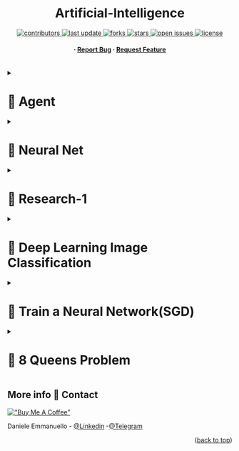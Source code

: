 
<a name="readme-top"></a>
<div align="center">

  

  <h1>Artificial-Intelligence </h1>
  
 

<!-- Badges -->
<p>
  <a href="https://github.com/EmmanuelloDaniele/3D-Porfolio/graphs/contributors">
    <img src="https://img.shields.io/github/contributors/EmmanuelloDaniele/Artificial-Intelligence" alt="contributors" />
  </a>
  <a href="">
    <img src="https://img.shields.io/github/last-commit/EmmanuelloDaniele/Artificial-Intelligence" alt="last update" />
  </a>
  <a href="https://github.com/EmmanuelloDaniele/3D-Porfolio/network/members">
    <img src="https://img.shields.io/github/forks/EmmanuelloDaniele/3Artificial-Intelligence" alt="forks" />
  </a>
  <a href="https://github.com/EmmanuelloDaniele/3D-Porfolio/stargazers">
    <img src="https://img.shields.io/github/stars/EmmanuelloDaniele/Artificial-Intelligence" alt="stars" />
  </a>
  <a href="https://github.com/EmmanuelloDaniele/3D-Porfolio/issues/">
    <img src="https://img.shields.io/github/issues/EmmanuelloDaniele/Artificial-Intelligence" alt="open issues" />
  </a>
  <a href="https://github.com/EmmanuelloDaniele/3D-Porfolio/blob/master/LICENSE">
    <img src="https://img.shields.io/github/license/EmmanuelloDaniele/Threejs_3D_Portfolio.svg" alt="license" />
  </a>
</p>
   
 <h4>
  <span> · </span>
    <a href="https://github.com/EmmanuelloDaniele/Artificial-Intelligence/issues/">Report Bug</a>
  <span> · </span>
    <a href="https://github.com/EmmanuelloDaniele/Artificial-Intelligence/issues/">Request Feature</a>
  </h4>
</div>

<br />

<!-- Agenti -->
<details>

<summary>

# :notebook_with_decorative_cover: Agent


</summary>
<!-- Robot -->
<div align="center"><h1>Robot</h1></div>
<p>In the context of artificial intelligence and robotics, an <strong>agent</strong> is an entity capable of perceiving its environment, making decisions, and taking actions to achieve certain goals. Agents can range from simple programs to complex robotic systems.</p>

<!-- Environment Class -->
<h2>Environment Class:</h2>
<p>The <code>Environment</code> class in this code represents a grid-based environment. It consists of an 11x14 grid with a 1-cell thick border. The grid contains obstacles, represented by cells with a value of 1, and open passages with a value of 0. Additionally, a robot is placed in the environment.</p>

<p>The key functionalities of the <code>Environment</code> class include:</p>
<ul>
  <li><strong>Initialization:</strong> Setting up the grid with borders, obstacles, passages, and placing the robot.</li>
  <li><strong>Perception:</strong> The <code>perceive</code> method returns the values in the 3x3 grid around the robot, excluding the center cell. This mimics the robot's ability to sense its immediate surroundings.</li>
  <li><strong>Movement:</strong> The <code>move</code> method allows the robot to move in different directions (Up, Down, Left, Right) based on the given action, provided the destination cell is not obstructed.</li>
</ul>

<!-- Robot Class -->
<h2>Robot Class:</h2>
<p>The <code>Robot</code> class represents an agent that operates within the defined environment. It interacts with the environment through perception and action.</p>

<p>The main components of the <code>Robot</code> class include:</p>
<ul>
  <li><strong>Initialization:</strong> Associating the robot with a specific environment.</li>
  <li><strong>Action Function:</strong> The <code>action</code> method defines the robot's behavior. It first checks its perception of the environment. If there are no obstacles nearby (sum of perception is 0), it moves upward. The perception is then rearranged to focus on specific directions, and the robot decides its next move based on the presence of obstacles in those directions.</li>
</ul>

<!-- Overall Scenario -->
<h2>Overall Scenario:</h2>
<p>This code simulates a simple scenario where a robot agent navigates through a gridded environment. The environment includes obstacles, and the robot's task is to move toward unobstructed paths while avoiding obstacles. The state of the environment is visually represented to show the current position of the robot and the layout of obstacles.</p>

<p>In summary, this code represents a basic example of an agent (robot) operating in an environment, perceiving its surroundings, and taking actions accordingly. The scenario demonstrates a simple navigation task within a grid-based world.</p>


<!-- Vacum -->
<h2>Vacuum</h2>
<p>The provided Python code represents different agents operating in a vacuum world environment. Each agent has a specific function and behavior for cleaning dirty locations within the environment.</p>


<div align="center"><h1>Vacuum Class:</h1></div>
<p>The <code>Vacuum</code> class serves as the base class for different types of vacuum agents. It contains methods for perceiving the environment, getting the current location, moving, and cleaning. The specific vacuum agents extend this class and implement their unique functionalities.</p>


<h2>Environment Class:</h2>
<p>The <code>Environment</code> class defines the vacuum world environment. It keeps track of the cleanliness status of locations ('A' and 'B'). The <code>perceive</code> method allows agents to gather information about the cleanliness of their current location, and the <code>clean</code> method updates the cleanliness status.</p>


<h2>TableVacuum Class:</h2>
<p>The <code>TableVacuum</code> class is a type of vacuum agent that follows a specific set of rules for moving and cleaning. It checks the cleanliness status of its current location and acts accordingly, moving between locations 'A' and 'B'.</p>

<!-- ReflexVacuum Class -->
<h2>ReflexVacuum Class:</h2>
<p>The <code>ReflexVacuum</code> class is another type of vacuum agent with a reflexive behavior. It cleans if the current location is dirty and moves to the right or left based on the current location.</p>

<!-- BlindVacuum Class -->
<h2>BlindVacuum Class:</h2>
<p>The <code>BlindVacuum</code> class is a vacuum agent with limited perception. It does not know its current location but still cleans if the location is dirty. It moves randomly between right and left.</p>

<!-- ModelVacuum Class -->
<h2>ModelVacuum Class:</h2>
<p>The <code>ModelVacuum</code> class maintains a model of the cleanliness status of both locations. It cleans if the current location is dirty and updates its model. The process continues until both locations are clean.</p>

<!-- Overall Scenario -->
<h2>Overall Scenario:</h2>
<p>This code simulates a vacuum world environment with various types of vacuum agents. Each agent has a unique approach to cleaning dirty locations. The scenario demonstrates different agent architectures, including rule-based reflex agents, random agents, and agents with internal models.</p>

<p>In summary, this code provides a basic implementation of vacuum agents operating in a simple environment, showcasing different agent designs and behaviors for cleaning tasks.</p>


</details>

<!-- Neural Net -->
<details>

<summary>

# :notebook_with_decorative_cover: Neural Net


</summary>

<p>
<p>▶Traning a neural network means fidingi the weights' values that minimize an error function on the traning set.</p>
<p>▶To the optima weights, it is necesssary to use an optimization algorithm</p>
<p>▶The simplest optimization alghorithm is GRADIENT DESCENT</p>
<p>▶Gradient descent is an interative algorithm that can be applied to any diffentiable function</p>

<p>Neural networks are mathematical models inspired by the nervous system</p>
<p>A neural network is composed of a set of artificial neurons.
A neuron is a mathematical model inspirated by the biological neuron A neuron consists of: a set of input connections an aggregation function and an activaction function</p>

<p>▶ The neuron receives a set of inputs x = (x1, x2, . . . , xn, 1).</p>
<p>▶ Each input xi is multiplied by a weight Wi.</p>
<p>▶ The weights W are the parameters of the neural network.</p>
<p>▶ The weights W are initialized randomly.</p>
<p>▶ The weights W are updated during training.</p>

<p>
PyTorch is a very effective deep learning framework for the construction and traning of neural nerworks. It is based on Tensor, which is a multidimensional array(often involves operation on multidimensional data, and the use of tensor simplifies data management). It is efficient for tensor operations and provides numerous optimization algorithms.
</p>

<p> We weill primarilyy use the following components:
</p>
<p>torch.tensor: multidimensional arrays </br>
torch.nn: modules for defining neural networks. </br>
activation functions</br>
layars</br>
loss</br>
torch.optim: modules for optimatization</br></p>

<h2>Try to implement a Neural Net Toy with PyTorch</h2>

```python
import torch
import torch.nn as nn

class ToyNet(nn.Module):
  def __init__(self):
    super(ToyNet, self) .__init__()
    self.fc1 = nn.Linear(2, 1)

  def forward(self, x):
    x = self.fc1(x)
    return x
```

<p> nn.Moduls is base class for all modules in PyTorch NeuralNet</p>

<h2>To Access The Parameters</h2>

```python
>>> net = ToyNet()
>>> print(net)
ToyNet (
  (fc1): Linear(in_features=2, out_features=1, bias=True)
)
>>> for name , param in net.named_parameters():
...   print(name, param)
fc1.weight Paramet contaning:
tensor([[-0.6990, 0.4320]], requires_grad=True)
fc1.bias Parameter contaning:
tensor([-0.0255], requires_grad=True)
```

<p>It is pobbible to modify the parameters of the neural network by directly accessing the tensor</p>
<p>In practice, this is often inconvenient, and prameters are not typically modified manually.</p>

```python
>>> print ( net . fc1 . weight )
tensor ([[ -0.6990 , 0.4320]] , requires_grad = True )
>>> net . fc1 . weight . data = torch . nn . Parameter ( torch . tensor ([[1.0 ,
0.0]]) )
>>> print ( net . fc1 . weight )
tensor ([[1.0 , 0.0]] , requires_grad = True )
```


<h2>Load dates and View</h2>

```python
  def load_data(fie):
    data = np.loadtxt(file)
    x = data [:, : -1]
    y = data [:, -1]
    return torch.tensor(x, dtype=torch.float32),\
            torch.tensor(y, dtype=torch.floar32)
```

```python
import matplotlib.pyplot as plt
def plot(x,y, net):
    plt.scatter(x[:, 0], x[: , 1], c=y)
    w = net.fc1.weight.data
    b = net.fc1.bias.data</code>

    x1 = np.linspace(min(x[:, 0]), max(x[:, 0]), 100)
    # w_0*x + w_1*y +b = 0
    x2 = -(w[0, 0]*x1 +b[0]/w[0, 1])
    plt.plot(x1, x2)
    plt.ylim(min(x[:,1])-1,max(x[:,1])+1)
    plt.show()
  ```

<p>
Correct current error</br>
<detalis>
POSITIVE W^T(x) < 0
WT
t+1x = (Wt + xt)T xt
= WT
t xt + xT
t xt
= WT
t xt + ||xt||2</br>
NEGATIVE 
WT x > 0
WT
t+1x = (Wt − xt)T xt
= WT
t xt − xT
t xt
= WT
t xt − ||xt||2
</detalis>
</p>

```python 
W1 ← 0
t ← 1
while non convergente do
δ ← y−sign(WTt xt)/2
 Wt+1 ← Wt + δxt
 t ← t + 1
 end while
```
<p>
Interpretazione geometrica: rotate the decision hyperplane until the points are correctly classified. IF the data is linearly separable THEN the algorithm converges in a finite number of steps. Otherwise, the algorithm will not converge.
</p>

<h2>Traning: Evaluate the erroe on a sample and update the weights.
</h2>

```python
class ToyNet(nn.Module):
  def __init__(self):
    super(ToyNet, self) .__init__()
    self.fc1 = nn.Linear(2, 1)

  def forward(self, x):
    x = self.fc1(x)
    return x
  
  def train_sample_percepition(self, x,y):
    y_hat = torch.sign(self.forward(x))
    delta = (y - y_hat)/2
    self.fc1.weight.data + = delta*x
    self.fc1.bias.data += delta
```

<h2>Traning Loop
</h2>

```python
net = ToyNet.ToyNer()
x , y = load_data(DATA)

while True:
  #shuffle x and y
  indices = torch.rendperm(len(x))
  x = x[indices]
  y = y[indices]

  for i in range(len(x)):
    net.train_sample_perceptron(x[i], y[i])

  plot(x, y, net)

  y_hat = torch.sign(net.forward(x))
  if torch.all(y_hat.flatten() == y):
      break
print("w:", net.fc1.weight.data)
print("b:", net.fc1.bias.data)
```
<h1>Gradient Descent</h1>
<p>When we examine the learning process of a neural network, we enter the realm of optimization. Efforts are directed towards minimizing a specific error function calculated on the training set. This is the core of neural network training.</br>

Error functions are crucial in this context, and there are several, each suitable for specific types of problems. For classification problems, as in the case of cross-entropy, the goal is to reduce the discrepancy between the network's predictions and the actual labels. The formula, with the summation over all classes, reflects this process of penalizing incorrect predictions.</br>

In regression situations, where numerical values are predicted instead of classes, we often turn to mean squared error. Here, the focus is on minimizing the difference between the network's prediction and the actual value, squared.</br>

It is essential to note that during training, we usually use only a subset of the available data, the training set. This approach allows us to train the network on a representative sample without considering the entire dataset, making the process more efficient.</p>

<h2>SGD Alghorith</h2>
<p>
1Weights W are initialized randomly.</br>
2For each element x in the training set:</br>
2.2 Calculate the network output ˆy = g(WT x).</br>
2.3 Calculate the error through the chosen loss function.</br>
2.4 Calculate the gradient of the loss with respect to the weights ∂L ∂Wi .</br>
2.5 Update the weights in the direction opposite to the gradient.</br>

Repeat the process until the error is sufficiently low or the number of epochs is sufficiently high.</br>
</p>

<h2>Gradient Calculation</h2>
<p>We use Mean Squared Error (MSE) ad the loss fuction.</p>
<p>
Optimization occurs through gradiet descent.
</p>
<p>We differentiate the loss with respect to the output ∂L</p>
<p>Weight Update reule:Wi = Wi − α × (ˆy − y) × xi </p>

```python
class ToyNet(nn.module):
  ...
  def manual_sgd_train(self, x, y, epochs=40, lr=0.05):
    #train using SGD optimizer and MSE loss
    for _ in range (epocs):
      for i in tange(len(x)):
        y_hat = self.forward(x[i])
        error = y_hat - y [i]
        self.fc1.weight.data -= lr * error * x[i]
        self.fc1.bias.data -= lr * error * 1
```
<h2>Not Artigianal Solution</h2>

```python
class ToyNet(nn.Module):
  ...
  def train (self, x, y, epochs=40, lr= 0.05):
    #train using SGD optimizer
    optimizer = torch.optim.SGD(self.parameters(), lr=lr)
    criterion = nn.MSELoss()
    for _ in range(epochs):
      optimizer.zero_grad()
      y_hat = self.forward(x).flatten()
      loss = criterion(y_hat, y)
      loss.backwar()
      optimizer.step()
```
<h2>Funciton for Plotting Classifier not linear with more layer</h2>

```python
def plot2 (X ,y , model , title = " " ) :
    # define bounds of the domain
    min1 , max1 = X [: , 0]. min () -1 , X [: , 0]. max () +1
    min2 , max2 = X [: , 1]. min () -1 , X [: , 1]. max () +1
    # define the x and y scale
    x1grid , x2grid = np . arange ( min1 , max1 , 0.025) , np . arange ( min2 , max2 , 0.025)
    # create all of the lines and rows of the grid
    xx , yy = np . meshgrid ( x1grid , x2grid )
    # flatten each grid to a vector
    r1 , r2 = xx . flatten () , yy . flatten ()
    # horizontal stack vectors to create x1 , x2 input for the model
    grid = [[ x1 , x2 ] for x1 , x2 in zip ( r1 , r2 ) ]
    # make predictions for the grid
    yhat = model . forward ( torch . tensor ( grid , dtype = torch . float32 ) ) . detach () . numpy ()
    # reshape the predictions back into a grid
    zz = yhat . reshape ( xx . shape )
    # plot the grid of x , y and z values as a surface
    plt . contourf ( xx , yy , zz , cmap = ’ viridis ’)
    # create scatter plot for samples from each class
    plt . scatter ( X [: , 0] , X [: , 1] , c =y , cmap = ’ viridis ’ , edgecolors = ’ black ’)
    plt . title ( title )
    # show the plot
    plt . pause (2)
    plt . clf ()
```

</details>


<!-- Research -->
<details>

<summary>

# :notebook_with_decorative_cover: Research-1


</summary>
<p>Utilizzo grafo non orientato rappresentato come un dizionario di liste di adiacenza. Ogni nodo del grafo è una chiave del dizionario, e i suoi vicini sono elencati nelle liste associate.

 definita una classe Agent con un costruttore __init__. Questa classe rappresenta un agente che eseguirà la ricerca in ampiezza (BFS) nel grafo. 
 Gli viene passato il grafo, il nodo di partenza (start), e il nodo obiettivo (goal). self.frontier è una lista di percorsi, inizializzata con il percorso iniziale contenente solo il nodo di partenza.
 Il metodo next_states restituisce i vicini dell'ultimo nodo nel percorso attuale.
is_goal verifica se lo stato corrente è l'obiettivo.
bfs è un generatore che esegue la ricerca in ampiezza.
Estrae il primo percorso dalla frontiera.
Se è l'obiettivo, lo restituisce.
Altrimenti, genera nuovi percorsi aggiungendo i vicini dello stato finale del percorso corrente alla frontiera.
Ricorsivamente continua la ricerca.
Il blocco finale crea un'istanza dell'agente, imposta una lunghezza minima iniziale a infinito, e successivamente itera attraverso i percorsi restituiti dalla BFS. Stampa ogni percorso e aggiorna la lunghezza minima quando trova un percorso più breve.
</p>
</details>

<!-- Deep Learning Image Classifier -->
<details>

<summary>

# :notebook_with_decorative_cover: Deep Learning Image Classification


</summary>
# SGD: Stochastic Gradient Descent
It is an optimization algorithm used to train neural networks and minimize the cost function, aiming to find the global minimum. The stochastic approach stems from the fact that the gradient is calculated on random subsets of the training data rather than the entire dataset.




<h2>1. Install Dependencies and Setup</h2>
In [ ]: <code>!pip install tensorflow tensorflow-gpu opencv-python matplotlib</code></br>
In [ ]: <code>!pip list</code></br>
In [1]: <code>import tensorflow as tf</code></br>
In [1]: <code>import os</code></br>
 # Avoid OOM errors by setting GPU Memory Consumption Growth</br>
In [2]: <code>gpus = tf.config.experimental.list_physical_devices('GPU')</code></br>
In [2]: <code>for gpu in gpus:</code></br>
In [2]: <code>tf.config.experimental.set_memory_growth(gpu, True)</code></br>
In [3]: <code>tf.config.list_physical_devices('GPU')</code></br>

Out [3]: <code>[PhysicalDevice(name='/physical_device:GPU:0', device_type='GPU')] </code></br>

<h2>2. Remove dodgy images</h2>
In [4]: <code>import cv2</code></br>
In [4]: <code>import imghdr</code></br>
In [6]: <code>data_dir = 'data' </code></br>
In [6]: <code>image_exts = ['jpeg','jpg', 'bmp', 'png']</code></br>
 </br>
In [7]: <code>for image_class in os.listdir(data_dir): 
    for image in os.listdir(os.path.join(data_dir, image_class)):
        image_path = os.path.join(data_dir, image_class, image)
        try: 
            img = cv2.imread(image_path)
            tip = imghdr.what(image_path)
            if tip not in image_exts: 
                print('Image not in ext list {}'.format(image_path))
                os.remove(image_path)
        except Exception as e: 
            print('Issue with image {}'.format(image_path))
            # os.remove(image_path)</code></br>

<h2>3. Load Data</h2>
In [8]: <code>import numpy as np
from matplotlib import pyplot as plt</code></br>
In [9]: <code>data = tf.keras.utils.image_dataset_from_directory('data')
</code></br>
Out [9]: Found 305 files belonging to 2 classes.</br>
In [10]: <code>data_iterator = data.as_numpy_iterator()
</code></br>
In [11]: <code>batch = data_iterator.next()</code></br>
In [12]: <code>for image_class in os.listdir(data_dir): 
    fig, ax = plt.subplots(ncols=4, figsize=(20,20))
for idx, img in enumerate(batch[0][:4]):
    ax[idx].imshow(img.astype(int))
    ax[idx].title.set_text(batch[1][idx])</code></br>

<h2>4. Scale Data</h2>
In [13]: <code>data = data.map(lambda x,y: (x/255, y))</code></br>
In [ ]: <code>data.as_numpy_iterator().next()</code></br>


<h2>5. Split Data</h2>
In [15]: <code>train_size = int(len(data)*.7)
val_size = int(len(data)*.2)
test_size = int(len(data)*.1)</code></br>
In [16]: <code>train_size</code></br>
Out [16]: 7</br>
In [17]: <code>train = data.take(train_size)
val = data.skip(train_size).take(val_size)
test = data.skip(train_size+val_size).take(test_size)
</code></br>

<h2>6. Build Deep Learning Model
</h2>
In [18]: <code>train</code></br>
Out [18]: <code><TakeDataset element_spec=(TensorSpec(shape=(None, 256, 256, 3), dtype=tf.float32, name=None), TensorSpec(shape=(None,), dtype=tf.int32, name=None))>
</code></br>
In [19]: <code>from tensorflow.keras.models import Sequential
from tensorflow.keras.layers import Conv2D, MaxPooling2D, Dense, Flatten, Dropout</code></br>
In [20]: <code>model = Sequential()
</code></br>
In [21]: model.add(Conv2D(16, (3,3), 1, activation='relu', input_shape=(256,256,3)))
model.add(MaxPooling2D())
model.add(Conv2D(32, (3,3), 1, activation='relu'))
model.add(MaxPooling2D())
model.add(Conv2D(16, (3,3), 1, activation='relu'))
model.add(MaxPooling2D())
model.add(Flatten())
model.add(Dense(256, activation='relu'))
model.add(Dense(1, activation='sigmoid'))</br>
</code></br>
In [22]: <code>model.compile('adam', loss=tf.losses.BinaryCrossentropy(), metrics=['accuracy'])
</code></br>
In [23]: <code>model.summary()
</code></br>
Out [23]: <code>Model: "sequential"
_________________________________________________________________
 Layer (type)                Output Shape              Param #   
=================================================================
 conv2d (Conv2D)             (None, 254, 254, 16)      448       
                                                                 
 max_pooling2d (MaxPooling2D  (None, 127, 127, 16)     0         
 )                                                               
                                                                 
 conv2d_1 (Conv2D)           (None, 125, 125, 32)      4640      
                                                                 
 max_pooling2d_1 (MaxPooling  (None, 62, 62, 32)       0         
 2D)                                                             
                                                                 
 conv2d_2 (Conv2D)           (None, 60, 60, 16)        4624      
                                                                 
 max_pooling2d_2 (MaxPooling  (None, 30, 30, 16)       0         
 2D)                                                             
                                                                 
 flatten (Flatten)           (None, 14400)             0         
                                                                 
 dense (Dense)               (None, 256)               3686656   
                                                                 
 dense_1 (Dense)             (None, 1)                 257       
                                                                 
=================================================================
Total params: 3,696,625
Trainable params: 3,696,625
Non-trainable params: 0
</code></br>


<h2>7. Train
</h2>
In [24]: <code>logdir='logs'

</code></br>
In [25]: <code>tensorboard_callback = tf.keras.callbacks.TensorBoard(log_dir=logdir)

</code></br>
In []: <code>hist = model.fit(train, epochs=20, validation_data=val, callbacks=[tensorboard_callback])

</code></br>

<h2>8. Plot Performance Loss, Accuracy
</h2>
In [27]: <code>fig = plt.figure()
plt.plot(hist.history['loss'], color='teal', label='loss')
plt.plot(hist.history['val_loss'], color='orange', label='val_loss')
fig.suptitle('Loss', fontsize=20)
plt.legend(loc="upper left")
plt.show()
</code></br>
In [28]: <code>fig = plt.figure()
plt.plot(hist.history['accuracy'], color='teal', label='accuracy')
plt.plot(hist.history['val_accuracy'], color='orange', label='val_accuracy')
fig.suptitle('Accuracy', fontsize=20)
plt.legend(loc="upper left")
plt.show()</code></br>

<h2>9. Evaluate
</h2>
In [29]: <code>from tensorflow.keras.metrics import Precision, Recall, BinaryAccuracy
</code></br>
In [30]: <code>pre = Precision()
re = Recall()
acc = BinaryAccuracy()
</code></br>
In [31]: <code> for batch in test.as_numpy_iterator(): 
    X, y = batch
    yhat = model.predict(X)
    pre.update_state(y, yhat)
    re.update_state(y, yhat)
    acc.update_state(y, yhat)
    </code></br>
In [32]: <code>print(pre.result(), re.result(), acc.result())
</code></br>
Out [ ]: tf.Tensor(1.0, shape=(), dtype=float32) tf.Tensor(1.0, shape=(), dtype=float32) tf.Tensor(1.0, shape=(), dtype=float32)</br>

<h2>10. Test
</h2>
In [33]: <code>import cv2
</code></br>
In [39]: <code>img = cv2.imread('154006829.jpg')
plt.imshow(img)
plt.show()
</code></br>
In [40]: <code> resize = tf.image.resize(img, (256,256))
plt.imshow(resize.numpy().astype(int))
plt.show()
    </code></br>
In [41]: <code>yhat = model.predict(np.expand_dims(resize/255, 0))

</code></br>
In [42]: <code>yhat</code></br>
Out [42]: array([[0.01972741]], dtype=float32)</br>
In [42]: <code>if yhat > 0.5: 
    print(f'Predicted class is Sad')
else:
    print(f'Predicted class is Happy')</code></br>
  Predicted class is Happy</br>

<h2>11. Save the Model

</h2>
In [44]: <code>from tensorflow.keras.models import load_model

</code></br>
In [45]: <code>model.save(os.path.join('models','imageclassifier.h5'))

</code></br>
In [46]: <code>new_model = load_model('imageclassifier.h5')
</code></br>
In [47]: <code>new_model.predict(np.expand_dims(resize/255, 0))
</code></br>
Out [47]: array([[0.01972741]], dtype=float32)</br>



</details>

<!-- Rete Neurale SGD -->
<details>

<summary>

# :notebook_with_decorative_cover: Train a Neural Network(SGD)


</summary>
# SGD: Stochastic Gradient Descent
It is an optimization algorithm used to train neural networks and minimize the cost function, aiming to find the global minimum. The stochastic approach stems from the fact that the gradient is calculated on random subsets of the training data rather than the entire dataset.

<h2>To train a neural network means finding the weight values that minimize an error function on the training set.</h2>
▶ To find the optimal weights, it is necessary to use an optimization algorithm.</br>
▶ The simplest optimization algorithm is gradient descent.</br>
▶ Gradient descent is an iterative algorithm that can be applied to any differentiable function.</br>
<p>
x1\
   \
    w3
     \      W^t x
x2--w2->P------------->g(·)------------>
     /                        y
    w1
   /
  /
1/
</p>
The neuron receives a set of inputs x = (x1, x2, . . . , xn, 1), where each input xi is multiplied by a weight Wi.</br>
▶ The weights W are the parameters of the neural network.</br>
▶ The weights W are initialized randomly.</br>
▶ The weights W are updated during training.</br>
Consider a neural network with a single neuron.
The network must learn to separate two linearly separable classes on the plane,
and its activation function is the identity function.
g(x) = x</br>
g′(x) = 1</br>
Dataset:</br>
 x1 |  x2  | y</br>
2.0 |  1.0 | 1</br>
6.0 |  0.5 |-1</br>
2.5 | -1.0 | 1</br>
5.0 |  0.0 |-1</br>
0.0 |  0.0 | 1</br>
4.0 | -1.0 |-1</br>
1.0 |  0.5 | 1</br>
3.0 |  1.5 |-1</br>
</details>
<!-- 8 Regine -->
<details>

<summary>

# :notebook_with_decorative_cover: 8 Queens Problem

</summary>

 <p>
  The problem involves placing 8 queens on a standard 8x8 chessboard in such a way that none of them can threaten or be threatened by another. It is important to note that a queen can move any number of squares horizontally, vertically, or diagonally. The problem is approachable and solvable through different paths, each with varying efficiency and performance.
</p>
<h1>Exercise Text</h1>
Write a Python program to determine the solutions to the Eight Queens puzzle. The Eight Queens puzzle is a problem that involves finding a way to place eight queens (chess pieces) on an 8 × 8 chessboard in such a way that none of them can capture another, using the standard moves of a queen. Therefore, a solution must ensure that no queen shares a column, row, or diagonal with another queen.
Encode the problem state as a list, where each element of the list represents the column in which the queen of the corresponding row is positioned. The chessboard in the figure would be encoded as [6, 2, 7, 1, 4, 0, 5, 3]. The initial state will be an empty list, and each action consists of adding a queen in the next row.
Hint: Define a function `is_valid(state)` that, given a state, returns True if the state is valid and False if it contains two queens in the same column or diagonal (the state encoding prevents two queens from being in the same row).

<h2>Initial Intuitive Approach</h2>

Let's start with the "brute force" solution.

The solution involves generating all possible arrangements of 8 queens on an 8x8 chessboard, totaling 64 squares. Using the binomial coefficient, we calculate that these arrangements amount to 4,426,165,368. We write a program that generates all arrangements and discards those where at least one queen threatens another. The number of arrangements to analyze is significantly high. To speed up the solution, we need to simplify the problem, for example, by reducing the number of arrangements to be analyzed.

<h2>Simplify.</h2>

A first simplification could be, for example, to impose only one queen per row. Two queens in the same row threaten each other horizontally.

And in the eight rows, all the queens are definitely arranged in different positions (columns) in our solution. To avoid threats vertically. 

So, on the entire chessboard, in our solution, we will definitely have a row with a queen in the leftmost position, a row with the queen in the second position, and so on. 

This simplified algorithm, instead of generating all the arrangements described above, generates only the possible combinations of 8 rows, each with a queen in a different position. In the first row, I have 8 possible positions. In the second one, I have seven (actually, I have 5 or 6, considering the diagonally threatened squares). In the third one, I have six, and so on. These combinations are 8 factorial (8! == 40320), an order of magnitude lower than the arrangements calculated above. Here we have to generate the combinations and discard all those where at least one queen threatens another. 

The threat can only come diagonally, as threats horizontally and vertically have already been eliminated "by construction."
Can we optimize further?

For a problem of order 8, about forty thousand combinations to analyze are relatively few. But what if we want to solve the problem with 16 queens on a 16x16 chessboard? Or if we wanted to solve the problem with 24? 24 Factorial (24!) is a number of the order of 10^23. If we had a billion computers, each capable of examining a billion combinations per second, we could calculate all the solutions in about a week of computation. Definitely too many combinations to generate and analyze in "human" time with limited resources. We need to further simplify the problem to make it manageable.

<h2>But let's go back to the order 8 problem. </h2>

For example, we can think of starting to check diagonal threats even with incomplete combinations, while building them, without waiting to have placed all the queens to do so. For each row, therefore, before placing a queen in the candidate square, I check for diagonal threats on this square. If the square is threatened, I move on to the next one in the row. I place the queen in the non-threatened and not previously tried position. If I reach the end of the row without other available positions, I go back to the previous row, where I apply the same logic, looking for a new arrangement for that queen. When I have placed all 8 queens on the 8 rows, the solution is valid; I count it and print or store it. And I continue the search. When I have generated all possible combinations, I stop.

This approach lends itself very well to a recursive implementation. If in the current row there are no other usable positions because all have already been tried or are threatened by the queens placed in the previous rows, I interrupt the search on the current row and trigger backtracking, returning to the previous row. By not trying (and therefore not verifying) all possible complete combinations, it is clearly much more efficient than the previous ones. Because when I trigger backtracking due to a lack of positions in the current row, I am actually discarding a large portion of combinations to be analyzed. I am discarding all at once the entire subtree of possible combinations, but certainly not valid. A tree that can be decidedly large. 
<h2>How do we know if a square is threatened?</h2>

As mentioned above, if we want to extend the problem from 8 to 12, 16, or even 24 queens, respectively on 12x12, 16x16, or 24x24 chessboards, the first solutions proposed above run into the exponential and factorial complexity of the problem. And become therefore inapplicable. The recursive method remains still applicable, even for problem sizes larger than 8. Now we need a fast method to understand if the square analyzed is threatened by the queens already placed above. Coupled with an efficient method for representing this data in memory, so that we can both arrange the queens and check threats very quickly. Intuitively, we could use an 8x8 matrix to represent the chessboard. As we will see later, there are more compact and efficient structures, given the nature of the data and calculations to be done. For now, let's use a matrix to graphically represent what we want to do. We use an 'R' symbol to place a queen in a row of the matrix and an 'M' symbol to indicate that a square is threatened.

We number rows and columns starting from the top left corner, with row and column numbers ranging from 0 to 7. At the beginning, we place the first queen at (0,0) (row, column) and mark the threatened squares. 

To place the second queen in the second row, we use the square in the third column, at (1,2). Because (1,1) is threatened diagonally. And here we mark the threatened squares as well. 

To place the third queen in the third row (row 2), we can only place it starting from the fifth column (2,4), as the previous ones from (2,0) to (2,3) are all threatened. 

And so on. As you can see, every time we place a queen, several combinations are avoided in the future, due to the threatened squares. In the 3rd row, for example, we start exploring the tree with the queen at (3,1) to see if it contains solutions. Once done exploring this, we will try with the queen at (3,6), discarding the previous ones from (3,2) to (3,5), as they are threatened. In the 5th row, we only have the possibility to place our queen at (5,3).

<h2>What if the threat comes diagonally?</h2>

As mentioned above, by construction, if we place a queen per row, in a position different from the queens in the previous rows, we immediately exclude threats horizontally and vertically. We only need to verify if the "candidate" position is threatened diagonally by the queens placed previously. For example, we can say that a queen in position (4,5) is threatened by the queen in the previous row (row 3) only if this queen is in position (3,4) or in position (3,6). The squares diagonally at the top right and top left of (4,5).

If it is, we stop and find the next candidate square. If it is not, we go and check if it is threatened by the queen in row 2. The square (4,5) is threatened by the queen in row 2 if it is in position (2,3) or in position (2,7). 

And so on, until checking if our candidate square (4,5) is threatened by the queen in the first row (row 0). We must then generate the coordinates of the squares in the two diagonally right and left directions above the position we are checking and check if a queen is present at these coordinates.

For (4,5), which is our candidate square, these "threatening" squares are:

(3,4), (2,3), (1,2), (0,1) for the left diagonal 

(3,6), (2,7) for the right diagonal 

In general, to check if the square (j,k) is threatened diagonally by the queens arranged above, we must check, row by row starting from row j, the presence of a queen in the squares that have column k-1 or k+1 in row j-1, k-2 or k+2 in row j-2, k-3 or k+3 in row j-3, etc., backward to row 0. If we get a negative column (less than zero) or greater than 7, of course, we can ignore the check. 


</details>





<!-- Contact -->


##  More info  :handshake: Contact

[!["Buy Me A Coffee"](https://www.buymeacoffee.com/assets/img/custom_images/orange_img.png)](https://www.buymeacoffee.com/emmanuello) 
<p dir="auto">Daniele Emmanuello - <a href="https://www.linkedin.com/in/emmanuellodaniele/" rel="nofollow">@Linkedin</a> -<a href="https://t.me/emmanuellodaniele"rel="nofollow">@Telegram</a></p> 

<p align="right">(<a href="#readme-top">back to top</a>)</p>
